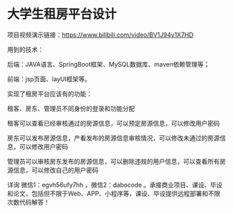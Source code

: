 # 大学生租房平台设计

项目视频演示链接：https://www.bilibili.com/video/BV1J94y1X7HD

用到的技术：

后端：JAVA语言、SpringBoot框架、MySQL数据库、maven依赖管理等；

前端：jsp页面、layUI框架等。

实现了租房平台应该有的功能：

租客、房东、管理员不同身份的登录和功能分配

租客可以查看已经审核通过的房源信息，可以预定房源信息，可以修改用户密码

房东可以发布房源信息，产看发布的房源信息审核情况，可以修改未通过的房源信息，可以修改用户密码

管理员可以审核房东发布的房源信息，可以删除违规的用户信息，可以查看所有房源信息，可以修改自己的用户密码

详询 微信1：egvh56ufy7hh ，微信2：dabocode  。承接商业项目、课设、毕设和论文，包括但不限于Web、APP、小程序等，课设、毕设提供远程部署和不限次数代码解答！
